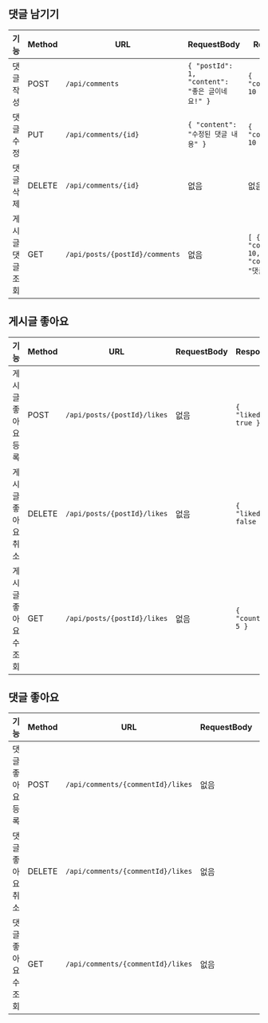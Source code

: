 ## 댓글 남기기

| 기능        | Method | URL                                   | RequestBody                              | Response                                   | 상태 |
| --------- | ------ | ------------------------------------- | ---------------------------------------- | ------------------------------------------ | -- |
| 댓글 작성     | POST   | `/api/comments`                | `{ "postId": 1, "content": "좋은 글이네요!" }` | `{ "commentId": 10 }`                      | 완료 |
| 댓글 수정     | PUT    | `/api/comments/{id}`           | `{ "content": "수정된 댓글 내용" }`             | `{ "commentId": 10 }`                      | 완료 |
| 댓글 삭제     | DELETE | `/api/comments/{id}`           | 없음                                       | 없음                                         | 완료 |
| 게시글 댓글 조회 | GET    | `/api/posts/{postId}/comments` | 없음                                       | `[ { "commentId": 10, "content": "댓글" } ]` | 완료 |



## 게시글 좋아요

| 기능           | Method | URL                                | RequestBody | Response             | 상태 |
| ------------ | ------ | ---------------------------------- | ----------- | -------------------- | -- |
| 게시글 좋아요 등록   | POST   | `/api/posts/{postId}/likes` | 없음          | `{ "liked": true }`  | 완료 |
| 게시글 좋아요 취소   | DELETE | `/api/posts/{postId}/likes` | 없음          | `{ "liked": false }` | 완료 |
| 게시글 좋아요 수 조회 | GET    | `/api/posts/{postId}/likes` | 없음          | `{ "count": 5 }`     | 완료 |



## 댓글 좋아요

| 기능          | Method | URL                                      | RequestBody | Response             | 상태 |
| ----------- | ------ | ---------------------------------------- | ----------- | -------------------- | -- |
| 댓글 좋아요 등록   | POST   | `/api/comments/{commentId}/likes` | 없음          | `{ "liked": true }`  | 완료 |
| 댓글 좋아요 취소   | DELETE | `/api/comments/{commentId}/likes` | 없음          | `{ "liked": false }` | 완료 |
| 댓글 좋아요 수 조회 | GET    | `/api/comments/{commentId}/likes` | 없음          | `{ "count": 3 }`     | 완료 |



